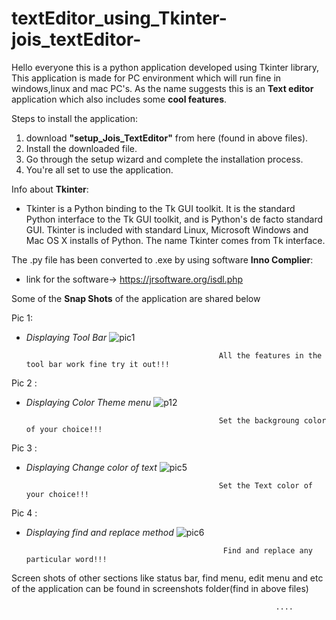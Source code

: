 # textEditor_using_Tkinter-jois_textEditor-
Hello everyone this is a python application developed using Tkinter library, This application is made for PC environment which will run fine in windows,linux and mac PC's.
As the name suggests this is an **Text editor** application which also includes some **cool features**.

Steps to install the application:
1. download **"setup_Jois_TextEditor"** from here (found in above files).
2. Install the downloaded file. 
3. Go through the setup wizard and complete the installation process.
4. You're all set to use the application.

Info about **Tkinter**:
* Tkinter is a Python binding to the Tk GUI toolkit. It is the standard Python interface to the Tk GUI toolkit, and is Python's de facto standard GUI. Tkinter is included with standard Linux, Microsoft Windows and Mac OS X installs of Python. The name Tkinter comes from Tk interface.

The .py file has been converted to .exe by using software **Inno Complier**:
* link for the software-> https://jrsoftware.org/isdl.php

 
Some of the **Snap Shots** of the application are shared below

Pic 1:
* *Displaying Tool Bar*
![pic1](https://user-images.githubusercontent.com/72604642/125207876-b5f64500-e2ac-11eb-932e-06f630fb2797.jpg)

                                                 All the features in the tool bar work fine try it out!!!
Pic 2 :
* *Displaying Color Theme menu*
![p12](https://user-images.githubusercontent.com/72604642/125208509-7e899780-e2b0-11eb-8a84-e92c683f17af.jpg)

                                                 Set the backgroung color of your choice!!! 
Pic 3 :
* *Displaying Change color of text*
![pic5](https://user-images.githubusercontent.com/72604642/125208696-b5ac7880-e2b1-11eb-84bc-83edbcdc741b.jpg)

                                                 Set the Text color of your choice!!! 
Pic 4 :
* *Displaying find and replace method*
![pic6](https://user-images.githubusercontent.com/72604642/125208739-fb694100-e2b1-11eb-9d24-a9c885d9a495.jpg)

                                                  Find and replace any particular word!!! 

Screen shots of other sections like status bar, find menu, edit menu and etc of the application can be found in screenshots folder(find in above files)

                                                               ....



